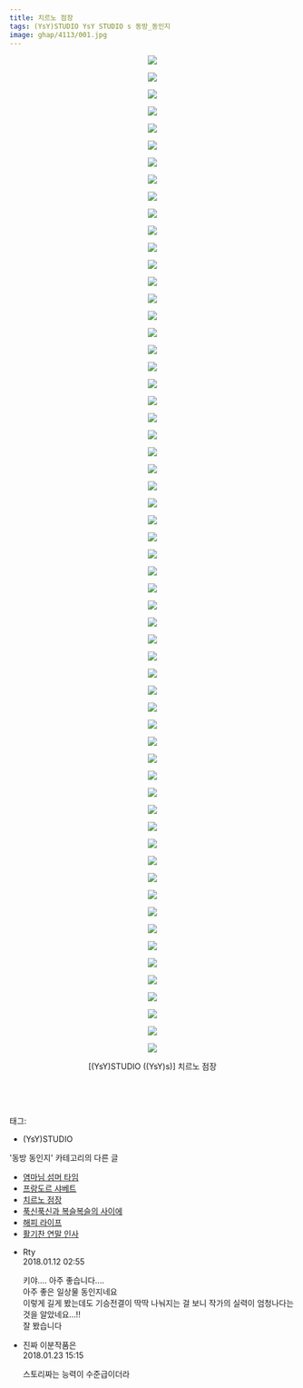 ```yaml
---
title: 치르노 점장
tags: (YsY)STUDIO YsY STUDIO s 동방_동인지
image: ghap/4113/001.jpg
---
```

<div class="article">
<p style="text-align: center; clear: none; float: none;"><img src="{{ site.nasurl }}/ghap/4113/001.jpg"/></p>
<p style="text-align: center; clear: none; float: none;"><img src="{{ site.nasurl }}/ghap/4113/002.jpg"/></p>
<p style="text-align: center; clear: none; float: none;"><img src="{{ site.nasurl }}/ghap/4113/003.jpg"/></p>
<p style="text-align: center; clear: none; float: none;"><img src="{{ site.nasurl }}/ghap/4113/004.jpg"/></p>
<p style="text-align: center; clear: none; float: none;"><img src="{{ site.nasurl }}/ghap/4113/005.jpg"/></p>
<p style="text-align: center; clear: none; float: none;"><img src="{{ site.nasurl }}/ghap/4113/006.jpg"/></p>
<p style="text-align: center; clear: none; float: none;"><img src="{{ site.nasurl }}/ghap/4113/007.jpg"/></p>
<p style="text-align: center; clear: none; float: none;"><img src="{{ site.nasurl }}/ghap/4113/008.jpg"/></p>
<p style="text-align: center; clear: none; float: none;"><img src="{{ site.nasurl }}/ghap/4113/009.jpg"/></p>
<p style="text-align: center; clear: none; float: none;"><img src="{{ site.nasurl }}/ghap/4113/010.jpg"/></p>
<p style="text-align: center; clear: none; float: none;"><img src="{{ site.nasurl }}/ghap/4113/011.jpg"/></p>
<p style="text-align: center; clear: none; float: none;"><img src="{{ site.nasurl }}/ghap/4113/012.jpg"/></p>
<p style="text-align: center; clear: none; float: none;"><img src="{{ site.nasurl }}/ghap/4113/013.jpg"/></p>
<p style="text-align: center; clear: none; float: none;"><img src="{{ site.nasurl }}/ghap/4113/014.jpg"/></p>
<p style="text-align: center; clear: none; float: none;"><img src="{{ site.nasurl }}/ghap/4113/015.jpg"/></p>
<p style="text-align: center; clear: none; float: none;"><img src="{{ site.nasurl }}/ghap/4113/016.jpg"/></p>
<p style="text-align: center; clear: none; float: none;"><img src="{{ site.nasurl }}/ghap/4113/017.jpg"/></p>
<p style="text-align: center; clear: none; float: none;"><img src="{{ site.nasurl }}/ghap/4113/018.jpg"/></p>
<p style="text-align: center; clear: none; float: none;"><img src="{{ site.nasurl }}/ghap/4113/019.jpg"/></p>
<p style="text-align: center; clear: none; float: none;"><img src="{{ site.nasurl }}/ghap/4113/020.jpg"/></p>
<p style="text-align: center; clear: none; float: none;"><img src="{{ site.nasurl }}/ghap/4113/021.jpg"/></p>
<p style="text-align: center; clear: none; float: none;"><img src="{{ site.nasurl }}/ghap/4113/022.jpg"/></p>
<p style="text-align: center; clear: none; float: none;"><img src="{{ site.nasurl }}/ghap/4113/023.jpg"/></p>
<p style="text-align: center; clear: none; float: none;"><img src="{{ site.nasurl }}/ghap/4113/024.jpg"/></p>
<p style="text-align: center; clear: none; float: none;"><img src="{{ site.nasurl }}/ghap/4113/025.jpg"/></p>
<p style="text-align: center; clear: none; float: none;"><img src="{{ site.nasurl }}/ghap/4113/026.jpg"/></p>
<p style="text-align: center; clear: none; float: none;"><img src="{{ site.nasurl }}/ghap/4113/027.jpg"/></p>
<p style="text-align: center; clear: none; float: none;"><img src="{{ site.nasurl }}/ghap/4113/028.jpg"/></p>
<p style="text-align: center; clear: none; float: none;"><img src="{{ site.nasurl }}/ghap/4113/029.jpg"/></p>
<p style="text-align: center; clear: none; float: none;"><img src="{{ site.nasurl }}/ghap/4113/030.jpg"/></p>
<p style="text-align: center; clear: none; float: none;"><img src="{{ site.nasurl }}/ghap/4113/031.jpg"/></p>
<p style="text-align: center; clear: none; float: none;"><img src="{{ site.nasurl }}/ghap/4113/032.jpg"/></p>
<p style="text-align: center; clear: none; float: none;"><img src="{{ site.nasurl }}/ghap/4113/033.jpg"/></p>
<p style="text-align: center; clear: none; float: none;"><img src="{{ site.nasurl }}/ghap/4113/034.jpg"/></p>
<p style="text-align: center; clear: none; float: none;"><img src="{{ site.nasurl }}/ghap/4113/035.jpg"/></p>
<p style="text-align: center; clear: none; float: none;"><img src="{{ site.nasurl }}/ghap/4113/036.jpg"/></p>
<p style="text-align: center; clear: none; float: none;"><img src="{{ site.nasurl }}/ghap/4113/037.jpg"/></p>
<p style="text-align: center; clear: none; float: none;"><img src="{{ site.nasurl }}/ghap/4113/038.jpg"/></p>
<p style="text-align: center; clear: none; float: none;"><img src="{{ site.nasurl }}/ghap/4113/039.jpg"/></p>
<p style="text-align: center; clear: none; float: none;"><img src="{{ site.nasurl }}/ghap/4113/040.jpg"/></p>
<p style="text-align: center; clear: none; float: none;"><img src="{{ site.nasurl }}/ghap/4113/041.jpg"/></p>
<p style="text-align: center; clear: none; float: none;"><img src="{{ site.nasurl }}/ghap/4113/042.jpg"/></p>
<p style="text-align: center; clear: none; float: none;"><img src="{{ site.nasurl }}/ghap/4113/043.jpg"/></p>
<p style="text-align: center; clear: none; float: none;"><img src="{{ site.nasurl }}/ghap/4113/044.jpg"/></p>
<p style="text-align: center; clear: none; float: none;"><img src="{{ site.nasurl }}/ghap/4113/045.jpg"/></p>
<p style="text-align: center; clear: none; float: none;"><img src="{{ site.nasurl }}/ghap/4113/046.jpg"/></p>
<p style="text-align: center; clear: none; float: none;"><img src="{{ site.nasurl }}/ghap/4113/047.jpg"/></p>
<p style="text-align: center; clear: none; float: none;"><img src="{{ site.nasurl }}/ghap/4113/048.jpg"/></p>
<p style="text-align: center; clear: none; float: none;"><img src="{{ site.nasurl }}/ghap/4113/049.jpg"/></p>
<p style="text-align: center; clear: none; float: none;"><img src="{{ site.nasurl }}/ghap/4113/050.jpg"/></p>
<p style="text-align: center; clear: none; float: none;"><img src="{{ site.nasurl }}/ghap/4113/051.jpg"/></p>
<p style="text-align: center; clear: none; float: none;"><img src="{{ site.nasurl }}/ghap/4113/052.jpg"/></p>
<p style="text-align: center; clear: none; float: none;"><img src="{{ site.nasurl }}/ghap/4113/053.jpg"/></p>
<p style="text-align: center; clear: none; float: none;"><img src="{{ site.nasurl }}/ghap/4113/054.jpg"/></p>
<p style="text-align: center; clear: none; float: none;"><img src="{{ site.nasurl }}/ghap/4113/055.jpg"/></p>
<p style="text-align: center; clear: none; float: none;"><img src="{{ site.nasurl }}/ghap/4113/056.jpg"/></p>
<p style="text-align: center; clear: none; float: none;"><img src="{{ site.nasurl }}/ghap/4113/057.jpg"/></p>
<p style="text-align: center; clear: none; float: none;"><img src="{{ site.nasurl }}/ghap/4113/058.jpg"/></p>
<p style="text-align: center; clear: none; float: none;"><img src="{{ site.nasurl }}/ghap/4113/059.jpg"/></p>
<p style="text-align: center; clear: none; float: none;">[(YsY)STUDIO ((YsY)s)] 치르노 점장</p>
<p style="text-align: center; clear: none; float: none;"><br/></p>
<p><br/></p>
</div><div class="tagTrail">
<p>태그: </p>
<ul>
<li>(YsY)STUDIO</li>
</ul>
</div><div class="another">
<p>'동방 동인지' 카테고리의 다른 글</p>
<ul>
<li><a href="/2018-01-12-ghap_4126">염마님 섬머 타임</a></li>
<li><a href="/2018-01-10-ghap_4114">프랑도르 샤베트</a></li>
<li><a href="/2018-01-10-ghap_4113">치르노 점장</a></li>
<li><a href="/2018-01-09-ghap_4100">푹신푹신과 복슬복슬의 사이에</a></li>
<li><a href="/2018-01-06-ghap_4090">해피 라이프</a></li>
<li><a href="/2018-01-05-ghap_4084">활기찬 연말 인사</a></li>
</ul>
</div><div class="cb_module cb_fluid">
<div class="cb_wrt cb_profile">
<div class="comment">
<ul>
<li class="cb_thumb_off" id="comment15172454">
<div class="cb_comment_area">
<div class="cb_info_area">
<div class="cb_section">
<span class="cb_nick_name">Rty</span>
</div>
<div class="cb_section">
<span class="cb_date">2018.01.12 02:55 </span>
</div>
</div>
<div class="cb_dsc_comment">
<p class="cb_dsc">
											키야.... 아주 좋습니다....<br/>
아주 좋은 일상물 동인지네요 <br/>
이렇게 길게 봤는데도 기승전결이 딱딱 나눠지는 걸 보니 작가의 실력이 엄청나다는 것을 알았네요...!!<br/>
잘 봤습니다
										</p>
</div>
</div></li>
<li class="cb_thumb_off" id="comment15180908">
<div class="cb_comment_area">
<div class="cb_info_area">
<div class="cb_section">
<span class="cb_nick_name">진짜 이분작품은</span>
</div>
<div class="cb_section">
<span class="cb_date">2018.01.23 15:15 </span>
</div>
</div>
<div class="cb_dsc_comment">
<p class="cb_dsc">
											스토리짜는 능력이 수준급이더라
										</p>
</div>
</div></li>
</ul>
</div>
</div><!-- commentList close -->
</div>